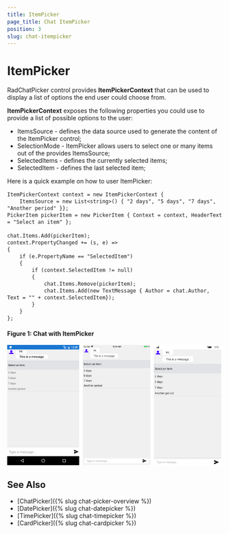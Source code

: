 ```yaml
---
title: ItemPicker
page_title: Chat ItemPicker
position: 3
slug: chat-itempicker
---
```


# ItemPicker #

RadChatPicker control provides **ItemPickerContext** that can be used to display a list of options the end user could choose from.

**ItemPickerContext** exposes the following properties you could use to provide a list of possible options to the user:

* ItemsSource - defines the data source used to generate the content of the ItemPicker control;
* SelectionMode - ItemPicker allows users to select one or many items out of the provides ItemsSource;
* SelectedItems - defines the currently selected items;
* SelectedItem - defines the last selected item;

Here is a quick example on how to user ItemPicker:

	ItemPickerContext context = new ItemPickerContext {
		ItemsSource = new List<string>() { "2 days", "5 days", "7 days", "Another period" }};
	PickerItem pickerItem = new PickerItem { Context = context, HeaderText = "Select an item" };

	chat.Items.Add(pickerItem);
	context.PropertyChanged += (s, e) =>
	{
		if (e.PropertyName == "SelectedItem")
		{
			if (context.SelectedItem != null)
			{
				chat.Items.Remove(pickerItem);
				chat.Items.Add(new TextMessage { Author = chat.Author, Text = "" + context.SelectedItem});
			}
		}
	};
	
#### Figure 1: Chat with ItemPicker

![Chat Message](images/chat_itempicker_1.png)

## See Also

- [ChatPicker]({% slug chat-picker-overview %})
- [DatePicker]({% slug chat-datepicker %})
- [TimePicker]({% slug chat-timepicker %})
- [CardPicker]({% slug chat-cardpicker %})